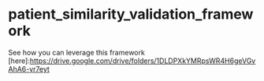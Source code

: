 # patient_similarity_validation_framework

See how you can leverage this framework [here]:https://drive.google.com/drive/folders/1DLDPXkYMRpsWR4H6geVGvAhA6-yr7eyt
